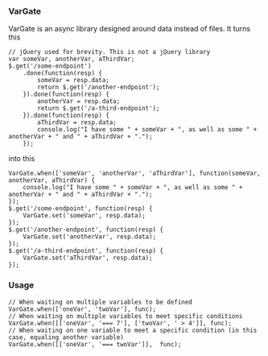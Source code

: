 ### VarGate

VarGate is an async library designed around data instead of files. It turns this

    // jQuery used for brevity. This is not a jQuery library
    var someVar, anotherVar, aThirdVar;
    $.get('/some-endpoint')
        .done(function(resp) {
            someVar = resp.data;
            return $.get('/another-endpoint');
        }).done(function(resp) {
            anotherVar = resp.data;
            return $.get('/a-third-endpoint');
        }).done(function(resp) {
            aThirdVar = resp.data;
            console.log("I have some " + someVar + ", as well as some " + anotherVar + " and " + aThirdVar + ".");
        });

into this

    VarGate.when(['someVar', 'anotherVar', 'aThirdVar'], function(someVar, anotherVar, aThirdVar) {
        console.log("I have some " + someVar + ", as well as some " + anotherVar + " and " + aThirdVar + ".");
    });
    $.get('/some-endpoint', function(resp) {
        VarGate.set('someVar', resp.data);
    });
    $.get('/another-endpoint', function(resp) {
        VarGate.set('anotherVar', resp.data);
    });
    $.get('/a-third-endpoint', function(resp) {
        VarGate.set('aThirdVar', resp.data);
    });
    
### Usage

    // When waiting on multiple variables to be defined
    VarGate.when(['oneVar', 'twoVar'], func);
    // When waiting on multiple variables to meet specific conditions
    VarGate.when([['oneVar', '=== 7'], ['twoVar', ' > 4']], func);
    // When waiting on one variable to meet a specific condition (in this case, equaling another variable)
    VarGate.when([['oneVar', '=== twoVar']],  func);

